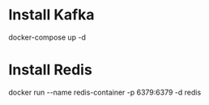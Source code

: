 # Install Kafka
docker-compose up -d

# Install Redis
docker run --name redis-container -p 6379:6379 -d redis